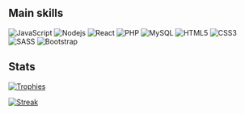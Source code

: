 ## Main skills

![JavaScript](https://img.shields.io/badge/-JavaScript-black?style=for-the-badge&logo=javascript)
![Nodejs](https://img.shields.io/badge/-Nodejs-black?style=for-the-badge&logo=Node.js)
![React](https://img.shields.io/badge/-React-black?style=for-the-badge&logo=react)
![PHP](https://img.shields.io/badge/-Php-black?style=for-the-badge&logo=Php)
![MySQL](https://img.shields.io/badge/-MySQL-black?style=for-the-badge&logo=mysql)
![HTML5](https://img.shields.io/badge/-HTML5-black?style=for-the-badge&logo=html5)
![CSS3](https://img.shields.io/badge/-CSS3-black?style=for-the-badge&logo=css3)
![SASS](https://img.shields.io/badge/SASS-black.svg?style=for-the-badge&logo=SASS)
![Bootstrap](https://img.shields.io/badge/bootstrap-black.svg?style=for-the-badge&logo=bootstrap)

## Stats

[![Trophies](https://github-profile-trophy.vercel.app/?username=marcodcellamare&row=1&theme=onedark)](https://github.com/ryo-ma/github-profile-trophy)

[![Streak](https://github-readme-streak-stats.herokuapp.com/?user=marcodcellamare&theme=dark)](https://github.com/DenverCoder1/github-readme-streak-stats)
